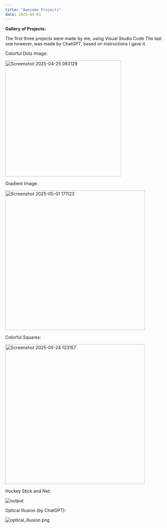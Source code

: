 ```yaml
---
title: "Awesome Projects"
date: 2025-05-01
---
```

**Gallery of Projects:**

The first three projects were made by me, using Visual Studio Code The last one however, was made by ChatGPT, based on instructions I gave it.

Colorful Dots Image:

<img width="372" alt="Screenshot 2025-04-25 093129" src="https://github.com/user-attachments/assets/c8723345-adb2-4c0f-96ca-b0a33c2761f3" />



Gradient Image:

<img width="448" alt="Screenshot 2025-05-01 171123" src="https://github.com/user-attachments/assets/b8af4dad-3abf-4499-b1a8-eeeeb4e3bc3c" />


Colorful Squares:

<img width="448" alt="Screenshot 2025-05-24 123157" src="https://github.com/user-attachments/assets/71ec7882-5cc3-421a-ad98-a12bf4c8b177" />


Hockey Stick and Net:

![output](https://github.com/user-attachments/assets/2c01ec94-7d2f-40d7-acea-a4843414cdc4)




Optical Illusion (by ChatGPT):

![optical_illusion png](https://github.com/user-attachments/assets/04738858-a704-4d99-a4ba-002e8e4292b4)
